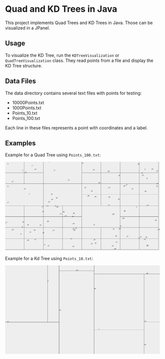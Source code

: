 # Quad and KD Trees in Java

This project implements Quad Trees and KD Trees in Java. Those can be visualized in a JPanel.

## Usage

To visualize the KD Tree, run the `KDTreeVisualization` or `QuadTreeVisualization` class. They read points from a file and display the KD Tree structure.

## Data Files
The data directory contains several text files with points for testing:

- 10000Points.txt
- 1000Points.txt
- Points_10.txt
- Points_100.txt

Each line in these files represents a point with coordinates and a label.

## Examples

Example for a Quad Tree using `Points_100.txt`:

![Quad Tree Example](data/quadTreeExample.png)

Example for a Kd Tree using `Points_10.txt`:

![KD Tree Example](data/kdTreeExample.png)
